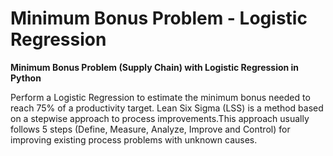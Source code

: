 # Minimum Bonus Problem - Logistic Regression 
**Minimum Bonus Problem (Supply Chain) with Logistic Regression in Python**

Perform a Logistic Regression to estimate the minimum bonus needed to reach 75% of a productivity target.
Lean Six Sigma (LSS) is a method based on a stepwise approach to process improvements.This approach usually follows 5 steps (Define, Measure, Analyze, Improve and Control) for improving existing process problems with unknown causes.

